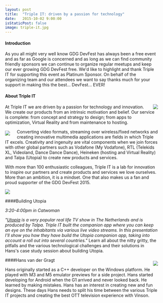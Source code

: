 ```yaml
---
layout: post
title:  "Triple IT: driven by a passion for technology"
date:   2015-10-02 9:00:00
isStaticPost: false
image: triple-it.jpg
---
```


#### Introduction

As you all might very well know GDG DevFest has always been a free event and as far as Google is concerned and as long as we can find community friendly sponsors we can continue to organize regular meetups and keep our ever growing GDG DevFest free. We'd like to highlight and thank Triple IT for supporting this event as Platinum Sponsor. On behalf of the organizing team and our attendees we want to say thanks much for your support in making this the best... DevFest... EVER!

#### About Triple IT

<img class="img-responsive" src="{{ site.baseurl }}/img/posts/TripleIT_Pand.jpg" align="right" style="padding-top:0px;padding-left:20px;margin-top:0px"> At Triple IT we are driven by a passion for technology and innovation. We create our products from an intrinsic motivation and belief. Our service is complete: from concept and strategy to design; from apps to optimization, Virtual Reality and from maintenance to hosting.

<img class="img-responsive" src="{{ site.baseurl }}/img/posts/TripleIT_Oculus.jpg" align="left" style="padding-top:5px;padding-right:20px;margin-top:0px"> Converting video formats, streaming over wireless/fixed networks and creating innovative multimedia applications are fields in which Triple IT excels. Creativity and ingenuity are vital components when we join forces with other global partners such as Vodafone (My Vodafone), RTL (Telekids XL, Videoland, Dance Dance Dance), Heineken (hosting and Virtual Reality) and Talpa (Utopia) to create new products and services. 

With more than 100 enthusiastic colleagues, Triple IT is a lab for innovation to inspire our partners and create products and services we love ourselves. More than an ambition, it is a mindset. One that also makes us a fan and proud supporter of the GDG DevFest 2015.

<img class="img-responsive" src="{{ site.baseurl }}/img/posts/TripleIT_FIFA.jpg">

####Building Utopia

*3:20-4:00pm in Catwoman*

_"<a href="http://www.utopiatv.nl">Utopia</a> is a very popular real life TV show in The Netherlands and is produced by Talpa. Triple IT built the companion app where you can keep an eye on the inhabitants via various live video streams. In this presentation I'll show you how they have build the Utopia companion app, taking into account a roll out into several countries."_ Learn all about the nitty gritty, the pitfalls and the various technological challenges and their solutions in Hans's case study session about building Utopia.

####Hans van der Gragt

<img src="{{ site.baseurl }}/img/posts/hans.jpg" align="right" style="margin-top:-20px; margin-left:10px"> Hans originally started as a C++ developer on the Windows platform. He played with M3 and M5 emulator previews for a side project. Hans started developing for Android when the G1 arrived and never looked back. He learned by making mistakes. Hans has an interest in creating new and fun designs. These days Hans needs to split his time between the various Triple IT projects and creating the best OTT television experience with Vinson.
